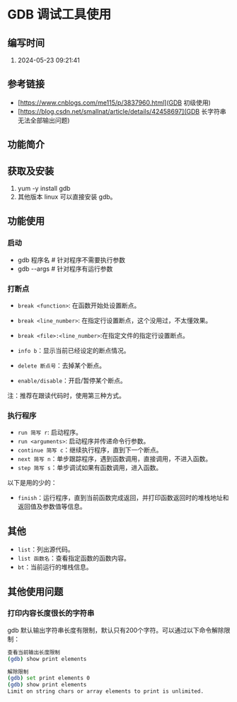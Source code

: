 # GDB 调试工具使用

## 编写时间

1. 2024-05-23 09:21:41

## 参考链接

- [https://www.cnblogs.com/me115/p/3837960.html](GDB 初级使用)
- [https://blog.csdn.net/smallnat/article/details/42458697](GDB 长字符串无法全部输出问题)

## 功能简介

## 获取及安装

1. yum -y install gdb
2. 其他版本 linux 可以直接安装 gdb。

## 功能使用

### 启动

- gdb 程序名 # 针对程序不需要执行参数
- gdb --args # 针对程序有运行参数

### 打断点

- `break <function>`: 在函数开始处设置断点。
- `break <line_number>`: 在指定行设置断点，这个没用过，不太懂效果。
- `break <file>:<line_number>`:在指定文件的指定行设置断点。

- `info b`：显示当前已经设定的断点情况。
- `delete 断点号`：去掉某个断点。

- `enable/disable`：开启/暂停某个断点。


注：推荐在跟读代码时，使用第三种方式。

### 执行程序

- `run 简写 r`: 启动程序。
- `run <arguments>`: 启动程序并传递命令行参数。
- `continue 简写 c`：继续执行程序，直到下一个断点。
- `next 简写 n`：单步跟踪程序，遇到函数调用，直接调用，不进入函数。
- `step 简写 s`：单步调试如果有函数调用，进入函数。

以下是用的少的：
- `finish`：运行程序，直到当前函数完成返回，并打印函数返回时的堆栈地址和返回值及参数值等信息。

## 其他

- `list`：列出源代码。
- `list 函数名`：查看指定函数的函数内容。
- `bt`：当前运行的堆栈信息。

## 其他使用问题

### 打印内容长度很长的字符串

gdb 默认输出字符串长度有限制，默认只有200个字符。可以通过以下命令解除限制：

```bash
查看当前输出长度限制
(gdb) show print elements

解除限制
(gdb) set print elements 0
(gdb) show print elements 
Limit on string chars or array elements to print is unlimited.
```

